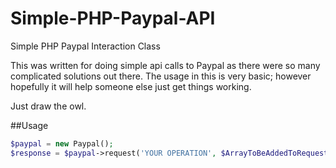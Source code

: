 Simple-PHP-Paypal-API
=====================

Simple PHP Paypal Interaction Class

This was written for doing simple api calls to Paypal as there were so many complicated solutions out there.  The usage in this is very basic; however hopefully it will help someone else just get things working. 

Just draw the owl.

##Usage
```php
$paypal = new Paypal();
$response = $paypal->request('YOUR OPERATION', $ArrayToBeAddedToRequest);
```
